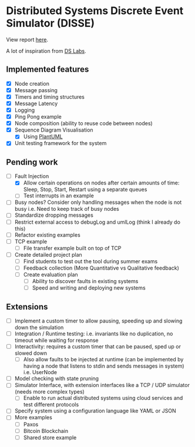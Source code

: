 # Distributed Systems Discrete Event Simulator (DISSE)

View report [here](https://www.overleaf.com/project/640244e50c059ab2d68e51de).

A lot of inspiration from [DS Labs](https://github.com/emichael/dslabs).

## Implemented features

- [X] Node creation
- [X] Message passing
- [X] Timers and timing structures
- [X] Message Latency
- [X] Logging
- [X] Ping Pong example
- [X] Node composition (ability to reuse code between nodes)
- [X] Sequence Diagram Visualisation
  - [X] Using [PlantUML](https://plantuml.com/en-dark/sequence-diagram)
- [X] Unit testing framework for the system

## Pending work

- [ ] Fault Injection
  - [X] Allow certain operations on nodes after certain amounts of time: Sleep, Stop, Start, Restart using a separate queues
  - [ ] Test interrupts in an example
- [ ] Busy nodes? Consider only handling messages when the node is not busy i.e. Need to keep track of busy nodes
- [ ] Standardize dropping messages
- [ ] Restrict external access to debugLog and umlLog (think I already do this)
- [ ] Refactor existing examples
- [ ] TCP example
  - [ ] File transfer example built on top of TCP
- [ ] Create detailed project plan
  - [ ] Find students to test out the tool during summer exams
  - [ ] Feedback collection (More Quantitative vs Qualitative feedback)
  - [ ] Create evaluation plan
    - [ ] Ability to discover faults in existing systems
    - [ ] Speed and writing and deploying new systems

## Extensions

- [ ] Implement a custom timer to allow pausing, speeding up and slowing down the simulation
- [ ] Integration / Runtime testing: i.e. invariants like no duplication, no timeout while waiting for response
- [ ] Interactivity: requires a custom timer that can be paused, sped up or slowed down
  - [ ] Also allow faults to be injected at runtime (can be implemented by having a node that listens to stdin and sends messages in system) i.e. UserNode
- [ ] Model checking with state pruning
- [ ] Simulator Interface, with extension interfaces like a TCP / UDP simulator (needs more complex types)
  - [ ] Enable to run actual distributed systems using cloud services and test different protocols
- [ ] Specify system using a configuration language like YAML or JSON
- [ ] More examples
  - [ ] Paxos
  - [ ] Bitcoin Blockchain
  - [ ] Shared store example

